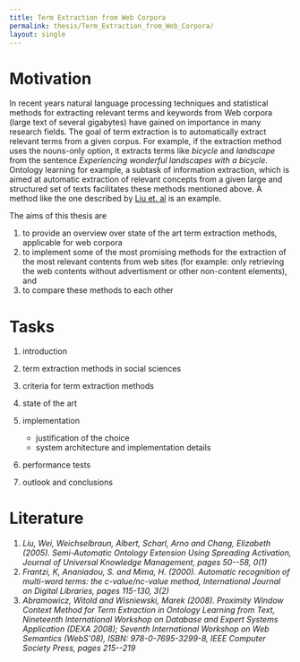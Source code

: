 ```yaml
---
title: Term Extraction from Web Corpora
permalink: thesis/Term_Extraction_from_Web_Corpora/
layout: single
---
```


Motivation
==========

In recent years natural language processing techniques and statistical
methods for extracting relevant terms and keywords from Web corpora
(large text of several gigabytes) have gained on importance in many
research fields. The goal of term extraction is to automatically extract
relevant terms from a given corpus. For example, if the extraction
method uses the nouns-only option, it extracts terms like *bicycle* and
*landscape* from the sentence *Experiencing wonderful landscapes with a
bicycle*. Ontology learning for example, a subtask of information
extraction, which is aimed at automatic extraction of relevant concepts
from a given large and structured set of texts facilitates these methods
mentioned above. A method like the one described by [Liu et.
al](#liu2005 "wikilink") is an example.

The aims of this thesis are

1.  to provide an overview over state of the art term extraction
    methods, applicable for web corpora
2.  to implement some of the most promising methods for the extraction
    of the most relevant contents from web sites (for example: only
    retrieving the web contents without advertisment or other
    non-content elements), and
3.  to compare these methods to each other

Tasks
=====

1.  introduction
2.  term extraction methods in social sciences
3.  criteria for term extraction methods
4.  state of the art
5.  implementation
    -   justification of the choice
    -   system architecture and implementation details

6.  performance tests
7.  outlook and conclusions

Literature
==========

1.  <cite id="liu2005">Liu, Wei, Weichselbraun, Albert, Scharl, Arno and
    Chang, Elizabeth (2005). *Semi-Automatic Ontology Extension Using
    Spreading Activation*, Journal of Universal Knowledge Management,
    pages 50--58, 0(1)</cite>
2.  <cite id="frantzi2000">Frantzi, K, Ananiadou, S. and Mima, H.
    (2000). *Automatic recognition of multi-word terms: the
    c-value/nc-value method*, International Journal on Digital
    Libraries, pages 115-130, 3(2)</cite>
3.  <cite id="weichselbraun2008a">Abramowicz, Witold and Wisniewski,
    Marek (2008). *Proximity Window Context Method for Term Extraction
    in Ontology Learning from Text*, Nineteenth International Workshop
    on Database and Expert Systems Application (DEXA 2008); Seventh
    International Workshop on Web Semantics (WebS'08), ISBN:
    978-0-7695-3299-8, IEEE Computer Society Press, pages
    215--219</cite>

